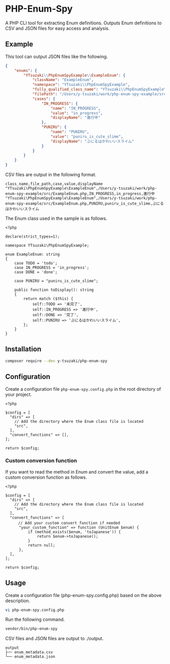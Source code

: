 
# PHP-Enum-Spy
A PHP CLI tool for extracting Enum definitions.
Outputs Enum definitions to CSV and JSON files for easy access and analysis.

## Example

This tool can output JSON files like the following.

```json:ExampleEnum.json
{
    "enums": {
        "YTsuzaki\\PhpEnumSpyExample\\ExampleEnum": {
            "className": "ExampleEnum",
            "namespace": "YTsuzaki\\PhpEnumSpyExample",
            "fully_qualified_class_name": "YTsuzaki\\PhpEnumSpyExample\\ExampleEnum",
            "filePath": "/Users/y-tsuzaki/work/php-enum-spy-example/src/ExampleEnum.php",
            "cases": {
                "IN_PROGRESS": {
                    "name": "IN_PROGRESS",
                    "value": "in_progress",
                    "displayName": "進行中"
                },
                "PUNIRU": {
                    "name": "PUNIRU",
                    "value": "puniru_is_cute_slime",
                    "displayName": "ぷにるはかわいいスライム"
                }
            }
        }
    }
}
```

CSV files are output in the following format.

```csv:ExampleEnum.csv
class_name,file_path,case,value,displayName
"YTsuzaki\PhpEnumSpyExample\ExampleEnum",/Users/y-tsuzaki/work/php-enum-spy-example/src/ExampleEnum.php,IN_PROGRESS,in_progress,進行中
"YTsuzaki\PhpEnumSpyExample\ExampleEnum",/Users/y-tsuzaki/work/php-enum-spy-example/src/ExampleEnum.php,PUNIRU,puniru_is_cute_slime,ぷにるはかわいいスライム
```

The Enum class used in the sample is as follows.

```php:ExampleEnum.php
<?php

declare(strict_types=1);

namespace YTsuzaki\PhpEnumSpyExample;

enum ExampleEnum: string
{
    case TODO = 'todo';
    case IN_PROGRESS = 'in_progress';
    case DONE = 'done';

    case PUNIRU = "puniru_is_cute_slime";

    public function toDisplay(): string
    {
        return match ($this) {
            self::TODO => '未完了',
            self::IN_PROGRESS => '進行中',
            self::DONE => '完了',
            self::PUNIRU => 'ぷにるはかわいいスライム',
        };
    }
}
```



## Installation

```bash
composer require --dev y-tsuzaki/php-enum-spy
```

## Configuration

Create a configuration file `php-enum-spy.config.php` in the root directory of your project.


```php:php-enum-spy.config.php
<?php

$config = [
  "dirs" => [
    // Add the directory where the Enum class file is located
    "src",
  ],
  "convert_functions" => [],
];

return $config;
```

### Custom conversion function

If you want to read the method in Enum and convert the value, add a custom conversion function as follows.

```php:php-enum-spy.config.php
<?php

$config = [
  "dirs" => [
    // Add the directory where the Enum class file is located
    "src",
  ],
  "convert_functions" => [
    　// Add your custom convert function if needed
      "your_custom_function" => function (UnitEnum $enum) {
          if (method_exists($enum, 'toJapanese')) {
              return $enum->toJapanese();
          }
          return null;
      },
  ],
];

return $config;
```

## Usage

Create a configuration file (php-enum-spy.config.php) based on the above description.
```bash
vi php-enum-spy.config.php
```

Run the following command.
```bash
vendor/bin/php-enum-spy
```

CSV files and JSON files are output to ./output.
```
output  
├── enum_metadata.csv
└── enum_metadata.json
```
